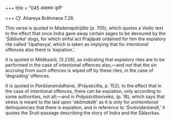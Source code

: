 +++
title = "045 अकामतः कृते"

+++
*Cf*. Aitareya Brāhmaṇa 7.28.

This verse is quoted in *Madanapārijāta* (p. 705), which quotes a Vedic
text to the effect that once Indra gave away certain sages to be
devoured by the ‘*Śālāvṛka*’ dogs, for which sinful act Prajāpati
ordained for him the expiatory rite called ‘Upahavya’, which is taken as
implying that for *intentional* offences also there is ‘expiation.’.

It is quoted in *Mitākṣarā*, (3.226), as indicating that expiatory rites
are to be performed in the case of intentional offences also,—and *not*
that the sin accruing from such offences is wiped off by these rites, in
the case of ‘degrading’ offences.

It is quoted in *Parāśaramādhava*, (Prāyaścitta, p. 152), to the effect
that in the case of intentional offences, there can be expiation, only
according to some authorities, not all;—and in *Prāyaścittaviveka*, (p.
18), which says that stress is meant to the laid upon ‘*akāmakāḥ*’ as it
is only for *unintentional* delinquencies that there is expiation, and
in reference to ‘*Śrutividarśanāt*,’ it quotes the Śruti-passage
describing the story of Indra and the Śālavṛkas.


